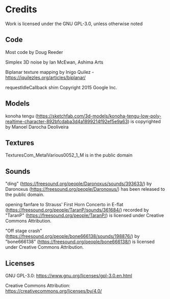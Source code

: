 # Credits
Work is licensed under the GNU GPL-3.0, unless otherwise noted

## Code

Most code by Doug Reeder

Simplex 3D noise by Ian McEwan, Ashima Arts

Biplanar texture mapping by Inigo Quilez - https://iquilezles.org/articles/biplanar/

requestIdleCallback shim Copyright 2015 Google Inc.

## Models

konoha tengu (https://sketchfab.com/3d-models/konoha-tengu-low-poly-realtime-character-892bfcdaba3d4a1899214f92ef5e9a63)
is copyrighted by Manoel Darocha Deoliveira

## Textures

TexturesCom_MetalVarious0052_1_M is in the public domain

## Sounds

"ding" (https://freesound.org/people/Daronoxus/sounds/393633/) 
by Daronoxus (https://freesound.org/people/Daronoxus/) has been released to the public domain.

opening fanfare to Strauss' First Horn Concerto in E-flat (https://freesound.org/people/TaranP/sounds/361684/)
recorded by "TaranP" (https://freesound.org/people/TaranP/) is licensed under Creative Commons Attribution.

"Off stage crash" (https://freesound.org/people/bone666138/sounds/198876/)
by "bone666138" (https://freesound.org/people/bone666138/) is licensed under Creative Commons Attribution.


## Licenses

GNU GPL-3.0: https://www.gnu.org/licenses/gpl-3.0.en.html

Creative Commons Attribution: https://creativecommons.org/licenses/by/4.0/
